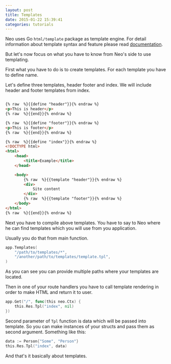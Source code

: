 ```yaml
---
layout: post
title: Templates
date: 2015-01-22 15:39:41
categories: tutorials
---
```


Neo uses Go ``html/template`` package as template engine. For detail information about template syntax and feature please read [documentation](http://golang.org/pkg/html/template/).

But let's now focus on what you have to know from Neo's side to use templating.

First what you have to do is to create templates. For each template you have to define name.

Let's define three templates, header footer and index. We will include header and footer templates from index.

```html

{% raw  %}{{define "header"}}{% endraw %}
<p>This is header</p>
{% raw  %}{{end}}{% endraw %}
```

```html
{% raw  %}{{define "footer"}}{% endraw %}
<p>This is footer</p>
{% raw  %}{{end}}{% endraw %}
```

```HTML
{% raw  %}{{define "index"}}{% endraw %}
<!DOCTYPE html>
<html>
    <head>
        <title>Example</title>
    </head>

    <body>
        {% raw  %}{{template "header"}}{% endraw %}
        <div>
            Site content
        </div>
        {% raw  %}{{template "footer"}}{% endraw %}
    </body>
</html>
{% raw  %}{{end}}{% endraw %}
```

Next you have to compile above templates. You have to say to Neo where he can find templates which you will use from you application.

Usually you do that from main function.

```Go
app.Templates(
    "/path/to/templates/*",
    "/another/path/to/templates/template.tpl",
)
```

As you can see you can provide multiple paths where your templates are located.

Then in one of your route handlers you have to call template rendering in order to make HTML and return it to user.

```Go
app.Get("/", func(this neo.Ctx) {
    this.Res.Tpl("index", nil)
})
```

Second parameter of ``Tpl`` function is data which will be passed into template. So you can make instances of your structs and pass them as second argument. Something like this:

```Go
data := Person{"Some", "Person"}
this.Res.Tpl("index", data)
```

And that's it basically about templates.